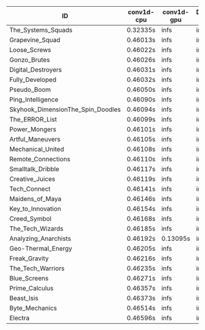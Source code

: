 |ID|conv1d-cpu|conv1d-gpu|DWSPConv2D-gpu|gemm-gpu|avg|
|-|-|-|-|-|-|
|The_Systems_Squads|0.32335s|infs|infs|4.40803s|infs|
|Grapevine_Squad|0.46013s|infs|infs|4.41498s|infs|
|Loose_Screws|0.46022s|infs|infs|4.37559s|infs|
|Gonzo_Brutes|0.46026s|infs|infs|4.40948s|infs|
|Digital_Destroyers|0.46031s|infs|infs|4.38858s|infs|
|Fully_Developed|0.46032s|infs|infs|4.40002s|infs|
|Pseudo_Boom|0.46050s|infs|infs|4.41115s|infs|
|Ping_Intelligence|0.46090s|infs|infs|4.41961s|infs|
|Skyhook_DimensionThe_Spin_Doodles|0.46094s|infs|infs|4.41743s|infs|
|The_ERROR_List|0.46099s|infs|infs|4.40417s|infs|
|Power_Mongers|0.46101s|infs|infs|4.39669s|infs|
|Artful_Maneuvers|0.46105s|infs|infs|4.39927s|infs|
|Mechanical_United|0.46108s|infs|infs|4.41994s|infs|
|Remote_Connections|0.46110s|infs|infs|4.41297s|infs|
|Smalltalk_Dribble|0.46117s|infs|infs|4.36959s|infs|
|Creative_Juices|0.46119s|infs|infs|4.61148s|infs|
|Tech_Connect|0.46141s|infs|infs|4.42365s|infs|
|Maidens_of_Maya|0.46146s|infs|infs|4.41903s|infs|
|Key_to_Innovation|0.46154s|infs|infs|4.41178s|infs|
|Creed_Symbol|0.46168s|infs|infs|4.38105s|infs|
|The_Tech_Wizards|0.46185s|infs|infs|4.42309s|infs|
|Analyzing_Anarchists|0.46192s|0.13095s|infs|4.42740s|infs|
|Geo-Thermal_Energy|0.46205s|infs|infs|4.43469s|infs|
|Freak_Gravity|0.46216s|infs|infs|4.41331s|infs|
|The_Tech_Warriors|0.46235s|infs|infs|4.39164s|infs|
|Blue_Screens|0.46271s|infs|infs|4.42057s|infs|
|Prime_Calculus|0.46357s|infs|infs|4.42861s|infs|
|Beast_Isis|0.46373s|infs|infs|4.41355s|infs|
|Byte_Mechanics|0.46514s|infs|infs|4.40462s|infs|
|Electra|0.46596s|infs|infs|4.42142s|infs|
